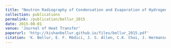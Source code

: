 ```yaml
---
title: "Neutron Radiography of Condensation and Evaporation of Hydrogen in a Cryogenic Condition"
collection: publications
permalink: /publication/bellur_2015
date: 2015-08-01
venue: 'Journal of Heat Transfer'
paperurl: 'http://kishanbellur.github.io/files/bellur_2015.pdf'
citation: 'K. Bellur, E. F. Médici, J. S. Allen, C.K. Choi, J. Hermanson, A. Tamilarasan, D. S. Hussey, D. L. Jacobson, J. Leão, and J. McQuillen, “Neutron Radiography of Condensation and Evaporation of Hydrogen in a Cryogenic Condition”, Journal of Heat Transfer, 137(8), 2015.'
---
```


